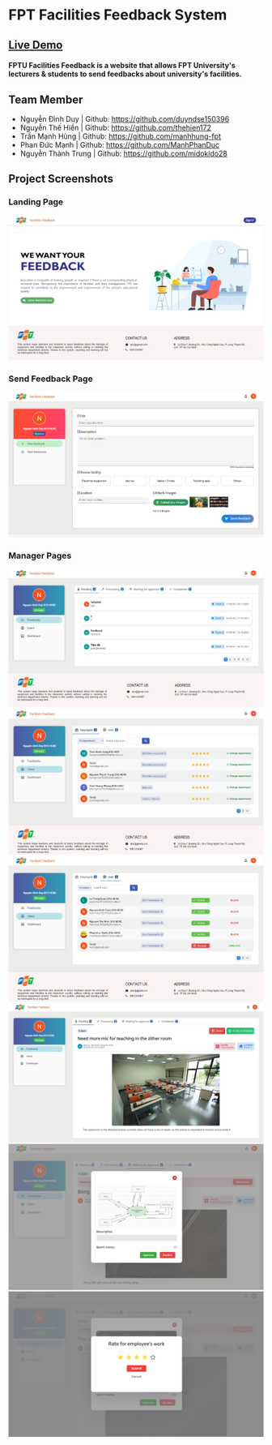 # FPT Facilities Feedback System

## [Live Demo](https://facilies-feedback.tech)
#### FPTU Facilities Feedback is a website that allows FPT University's lecturers & students to send feedbacks about university's facilities.

## Team Member
- Nguyễn Đình Duy | Github: https://github.com/duyndse150396
- Nguyễn Thế Hiển | Github: https://github.com/thehien172
- Trần Mạnh Hùng | Github: https://github.com/manhhung-fpt
- Phan Đức Mạnh | Github: https://github.com/ManhPhanDuc
- Nguyễn Thành Trung | Github: https://github.com/midokido28

## Project Screenshots
### Landing Page
![1](screenshots/landing.png)

### Send Feedback Page
![1](screenshots/send.png)

### Manager Pages
![1](screenshots/manager1.png)
![1](screenshots/manager2.png)
![1](screenshots/manager3.png)
![1](screenshots/manager4.png)
![1](screenshots/manager5.png)
![1](screenshots/manager6.png)


